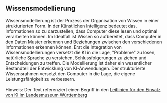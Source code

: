 ## Wissensmodellierung
Wissensmodellierung ist der Prozess der Organisation von Wissen in einer strukturierten Form. In der Künstlichen Intelligenz bedeutet das, Informationen so zu darzustellen, dass Computer diese lesen und optimal verarbeiten können. Im Idealfall ist Wissen so aufbereitet, dass Computer in den Daten Muster erkennen und Beziehungen zwischen den verschiedenen Informationen erkennen können. Erst die Integration von Wissensmodellierungen versetzt die KI in die Lage, "Probleme" zu lösen, natürliche Sprache zu verstehen, Schlussfolgerungen zu ziehen und Entscheidungen zu treffen. Die Modellierung ist daher ein wesentlicher Bestandteil der Entwicklung von KI-Anwendungen. Der strukturierte Wissensrahmen versetzt den Computer in die Lage, die eigene Leistungsfähigkeit zu verbessern.
</br></br>
Hinweis: Der Text referenziert einen Begriff in den [Leitlinien für den Einsatz von KI im Landesmuseum Württemberg](01_Leitlinien.md)
